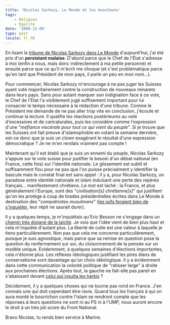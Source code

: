 ```yaml
---
title: 'Nicolas Sarkozy, Le Monde et les musulmans'
tags:
    - Religion
    - Égalité
date: '2009-12-09'
type: post
locale: fr_FR
---
```


En lisant la [tribune de Nicolas Sarkozy dans Le Monde](http://www.lemonde.fr/idees/article/2009/12/08/m-sarkozy-respecter-ceux-qui-arrivent-respecter-ceux-qui-accueillent_1277422_3232.html) d'aujourd'hui, j'ai été pris d'un **persistant malaise**. D'abord parce que le Chef de l'État s'adresse à moi (enfin à nous, mais donc indirectement à ma petite personne) et ensuite parce que ce qu'il m'écrit me choque (et c'est problématique parce qu'en tant que Président de mon pays, il parle un peu en mon nom…).

<!-- more -->

Pour commencer, Nicolas Sarkozy m'encourage à ne pas juger les Suisses ayant voté majoritairement contre la construction de nouveaux minarets dans leurs pays. Sans pour autant marquer son indignation face à ce vote, le Chef de l'État l'a visiblement jugé suffisement important pour lui consacrer le temps nécessaire à la rédaction d'une tribune. Comme le Président me demande de ne pas aller trop vite en conclusion, j'écoute et continue la lecture. Il qualifie les réactions postérieures au vote d'excessives et de caricaturales, puis les considère comme l'expression d'une "_méfiance viscérale pour tout ce qui vient du peuple_". Si je trouve que les Suisses ont fait preuve d'islamophobie en votant la semaine dernière, est-ce donc que je suis un clown exagérant le résultat d'une expression démocratique&nbsp;? Je ne m'en rendais vraiment pas compte&nbsp;!

Maintenant qu'il est établi que je suis un ennemi du peuple, Nicolas Sarkozy s'appuie sur le vote suisse pour justifier le besoin d'un débat national (en France, cette fois) sur l'identité nationale. Le glissement est subtil et suffisamment flou pour ne pas que l'on puisse précisément y identifier la bascule mais le constat final est sans appel&nbsp;: il y a, pour Nicolas Sarkozy, un paradoxe entre identité nationale et islam induisant une perte des repères français… manifestement chrétiens. Le mot est laché&nbsp;: la France, et plus généralement l'Europe, sont des "_civilisation[s] chrétienne[s]_" qui justifient qu'on les protège à coup de tirades présidentielles écrites dans Le Monde à destination des "_compatriotes musulmans_" ([les juifs feraient bien de s'inquiéter](http://www.lefigaro.fr/editos/2009/12/03/01031-20091203ARTFIG00019-minarets-l-europe-doit-changer-son-regard-sur-l-islam-.php), leur répit ne saurait durer).

Il y a quelques temps, je m'inquiétais qu'Eric Besson ne s'engage dans un [chemin très éloigné de la laïcité](/2009/11/communautar-r-us/). Je vois que l'idée vient de bien plus haut et cela m'inquiète d'autant plus. La liberté de culte est une valeur à laquelle je tiens particulièrement. Non pas que cela me concerne particulièrement, puisque je suis agnostique, mais parce que sa remise en question pose la question du renfermement sur soi, du cloisonnement de la pensée sur un modèle unique. Evidemment, à quelques semaines d'élections importantes, cela n'étonne plus. Les réflexes idéologiques justifiant les pires élans de conservatisme sont davantage qu'un choix idéologique. Il y a évidemment dans cette communication la volonté politique de "ratisser large" à droite aux prochaines élections. Après tout, la gauche ne fait-elle pas pareil en s'abaissant devant [celui qui insulta les harkis](http://www.lefigaro.fr/politique/2009/12/10/01002-20091210ARTFIG00135-georges-freche-met-le-ps-face-a-ses-contradictions-.php)&nbsp;?

Décidement, il y a quelques choses qui ne tourne pas rond en France. J'en connais une qui doit cependant être ravie. Quand tous les français à qui on aura monté le bourrichon contre l'islam se rendront compte que les réponses à leurs questions ne sont ni au PS ni à l'UMP, nous auront encore le droit à un très joli score du Front National.

Bravo Nicolas, tu rends bien service à Marine.
